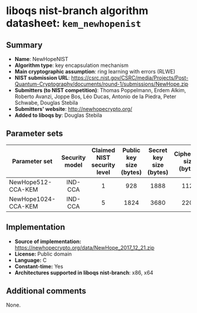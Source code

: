 liboqs nist-branch algorithm datasheet: `kem_newhopenist`
=========================================================

Summary
-------

- **Name**: NewHopeNIST
- **Algorithm type**: key encapsulation mechanism
- **Main cryptographic assumption**: ring learning with errors (RLWE)
- **NIST submission URL**: https://csrc.nist.gov/CSRC/media/Projects/Post-Quantum-Cryptography/documents/round-1/submissions/NewHope.zip
- **Submitters (to NIST competition)**: Thomas Poppelmann, Erdem Alkim, Roberto Avanzi, Joppe Bos, Léo Ducas, Antonio de la Piedra, Peter Schwabe, Douglas Stebila
- **Submitters' website**: http://newhopecrypto.org/
- **Added to liboqs by**: Douglas Stebila

Parameter sets
--------------

| Parameter set       | Security model | Claimed NIST security level | Public key size (bytes) | Secret key size (bytes) | Ciphertext size (bytes) | Shared secret size (bytes) |
|---------------------|:--------------:|:---------------------------:|:-----------------------:|:-----------------------:|:-----------------------:|:--------------------------:|
| NewHope512-CCA-KEM  |     IND-CCA    |              1              |           928           |           1888          |           1120          |             32             |
| NewHope1024-CCA-KEM |     IND-CCA    |              5              |           1824          |           3680          |           2208          |             32             |

Implementation
--------------

- **Source of implementation:** https://newhopecrypto.org/data/NewHope_2017_12_21.zip
- **License:** Public domain
- **Language:** C
- **Constant-time:** Yes
- **Architectures supported in liboqs nist-branch**: x86, x64

Additional comments
-------------------

None.
